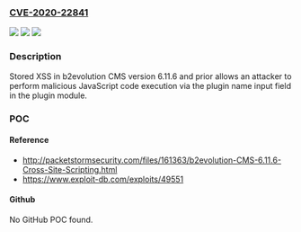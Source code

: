 ### [CVE-2020-22841](https://cve.mitre.org/cgi-bin/cvename.cgi?name=CVE-2020-22841)
![](https://img.shields.io/static/v1?label=Product&message=n%2Fa&color=blue)
![](https://img.shields.io/static/v1?label=Version&message=n%2Fa&color=blue)
![](https://img.shields.io/static/v1?label=Vulnerability&message=n%2Fa&color=brighgreen)

### Description

Stored XSS in b2evolution CMS version 6.11.6 and prior allows an attacker to perform malicious JavaScript code execution via the plugin name input field in the plugin module.

### POC

#### Reference
- http://packetstormsecurity.com/files/161363/b2evolution-CMS-6.11.6-Cross-Site-Scripting.html
- https://www.exploit-db.com/exploits/49551

#### Github
No GitHub POC found.


